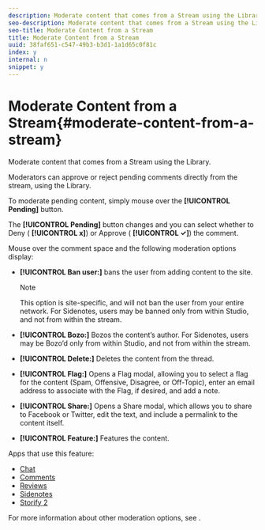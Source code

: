 ```yaml
---
description: Moderate content that comes from a Stream using the Library.
seo-description: Moderate content that comes from a Stream using the Library.
seo-title: Moderate Content from a Stream
title: Moderate Content from a Stream
uuid: 38faf651-c547-49b3-b3d1-1a1d65c0f81c
index: y
internal: n
snippet: y
---
```


# Moderate Content from a Stream{#moderate-content-from-a-stream}

Moderate content that comes from a Stream using the Library.

Moderators can approve or reject pending comments directly from the stream, using the Library.

To moderate pending content, simply mouse over the **[!UICONTROL Pending]** button.

The **[!UICONTROL Pending]** button changes and you can select whether to Deny ( **[!UICONTROL x]**) or Approve ( **[!UICONTROL ✓]**) the comment.

Mouse over the comment space and the following moderation options display:

* **[!UICONTROL Ban user:]** bans the user from adding content to the site.

  >[!NOTE]
  >
  >This option is site-specific, and will not ban the user from your entire network. For Sidenotes, users may be banned only from within Studio, and not from within the stream.

* **[!UICONTROL Bozo:]** Bozos the content’s author. For Sidenotes, users may be Bozo’d only from within Studio, and not from within the stream.
* **[!UICONTROL Delete:]** Deletes the content from the thread.
* **[!UICONTROL Flag:]** Opens a Flag modal, allowing you to select a flag for the content (Spam, Offensive, Disagree, or Off-Topic), enter an email address to associate with the Flag, if desired, and add a note.
* **[!UICONTROL Share:]** Opens a Share modal, which allows you to share to Facebook or Twitter, edit the text, and include a permalink to the content itself.
* **[!UICONTROL Feature:]** Features the content.



Apps that use this feature:

* [Chat](../../c-about-apps/c-chat-app/c-chat-app.md#c_chat_app)
* [Comments](/help/using/c-about-apps/c-comments/c-comments.md)
* [Reviews](../../c-about-apps/c-reviews-app/c-reviews-app.md#c_reviews_app)
* [Sidenotes](../../c-about-apps/c-sidenotes-app/c-sidenotes-app.md#c_sidenotes_app)
* [Storify 2](../../c-about-apps/c-storify2/c-storify2.md#c_storify2)

For more information about other moderation options, see [](../../c-features-livefyre/c-about-moderation/c-about-moderation.md#c_about_moderation).
